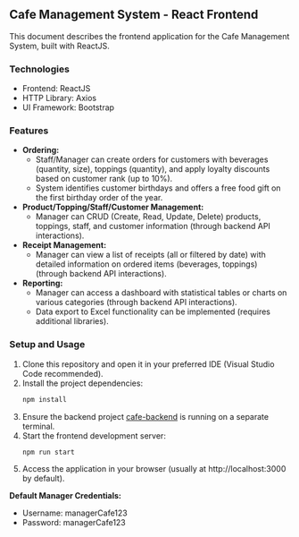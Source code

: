## Cafe Management System - React Frontend

This document describes the frontend application for the Cafe Management System, built with ReactJS.

### Technologies

* Frontend: ReactJS
* HTTP Library: Axios
* UI Framework: Bootstrap

### Features

* **Ordering:**
    * Staff/Manager can create orders for customers with beverages (quantity, size), toppings (quantity), and apply loyalty discounts based on customer rank (up to 10%).
    * System identifies customer birthdays and offers a free food gift on the first birthday order of the year.
* **Product/Topping/Staff/Customer Management:**
    * Manager can CRUD (Create, Read, Update, Delete) products, toppings, staff, and customer information (through backend API interactions).
* **Receipt Management:**
    * Manager can view a list of receipts (all or filtered by date) with detailed information on ordered items (beverages, toppings) (through backend API interactions).
* **Reporting:**
    * Manager can access a dashboard with statistical tables or charts on various categories (through backend API interactions).
    * Data export to Excel functionality can be implemented (requires additional libraries).

### Setup and Usage

1. Clone this repository and open it in your preferred IDE (Visual Studio Code recommended).
2. Install the project dependencies:
    ```bash
    npm install
    ```
3. Ensure the backend project [cafe-backend](https://github.com/dunglq3110/cafe-backend/) is running on a separate terminal.
4. Start the frontend development server:
    ```bash
    npm run start
    ```
5. Access the application in your browser (usually at http://localhost:3000 by default).

**Default Manager Credentials:**

* Username: managerCafe123
* Password: managerCafe123
